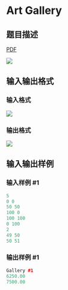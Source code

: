 # Art Gallery

## 题目描述

[problemUrl]: https://uva.onlinejudge.org/index.php?option=com_onlinejudge&Itemid=8&category=21&page=show_problem&problem=1848

[PDF](https://uva.onlinejudge.org/external/109/p10907.pdf)

![](https://cdn.luogu.com.cn/upload/vjudge_pic/UVA10907/0c045fc0d0dc1bf967cc4ece61230464340d4ef0.png)

## 输入输出格式

### 输入格式

![](https://cdn.luogu.com.cn/upload/vjudge_pic/UVA10907/a9427cc802d77317a471c1c3ce866bbbed897138.png)

### 输出格式

![](https://cdn.luogu.com.cn/upload/vjudge_pic/UVA10907/be58551dd86c2560e53da6c1f8cdda6ac08d7988.png)

## 输入输出样例

### 输入样例 #1

```cpp
5
0 0
50 50
100 0
100 100
0 100
2
49 50
50 51
```


### 输出样例 #1

```cpp
Gallery #1
6250.00
7500.00
```



